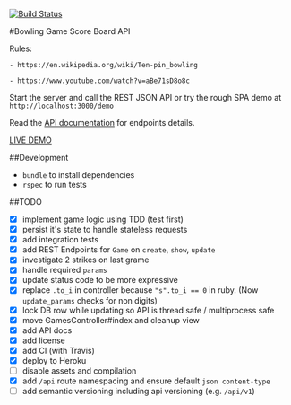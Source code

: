 [![Build Status](https://travis-ci.org/razorcd/bowling-game.svg?branch=master)](https://travis-ci.org/razorcd/bowling-game)

#Bowling Game Score Board API

Rules: 

    - https://en.wikipedia.org/wiki/Ten-pin_bowling
    
    - https://www.youtube.com/watch?v=aBe71sD8o8c

Start the server and call the REST JSON API or try the rough SPA demo at `http://localhost:3000/demo`

Read the [API documentation](https://github.com/razorcd/bowling-game/blob/master/API_doc.md) for endpoints details.

[LIVE DEMO](http://bowling-game-demo.herokuapp.com/demo)

##Development

  - `bundle` to install dependencies
  - `rspec` to run tests

##TODO

- [x] implement game logic using TDD (test first)
- [x] persist it's state to handle stateless requests
- [x] add integration tests
- [x] add REST Endpoints for `Game` on `create`, `show`, `update`
- [x] investigate 2 strikes on last grame
- [x] handle required `params`
- [x] update status code to be more expressive
- [x] replace `.to_i` in controller because `"s".to_i == 0` in ruby. (Now `update_params` checks for non digits)
- [x] lock DB row while updating so API is thread safe / multiprocess safe
- [x] move GamesController#index and cleanup view
- [x] add API docs
- [x] add license
- [x] add CI (with Travis)
- [x] deploy to Heroku
- [ ] disable assets and compilation
- [x] add `/api` route namespacing and ensure default `json content-type`
- [ ] add semantic versioning including api versioning (e.g. `/api/v1`)
